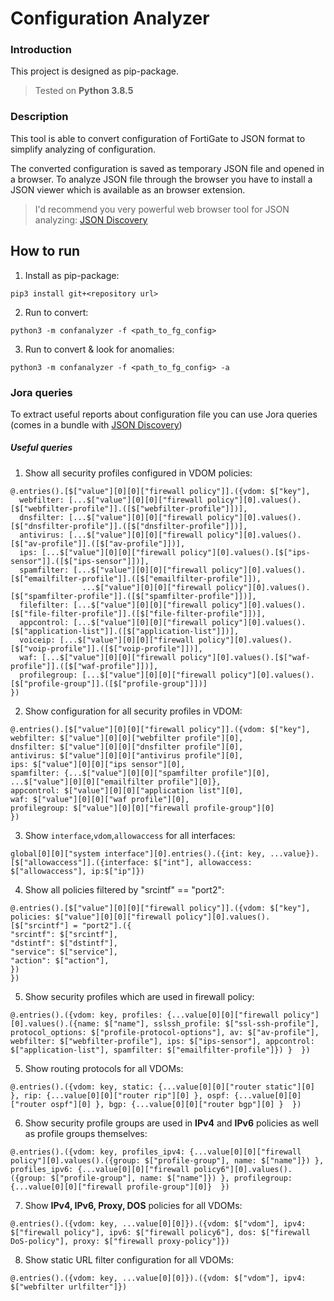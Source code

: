 # Configuration Analyzer


### Introduction 
This project is designed as pip-package.
> Tested on **Python 3.8.5**

### Description

This tool is able to convert configuration of FortiGate to JSON format to simplify analyzing of configuration. 

The converted configuration is saved as temporary JSON file and opened in a browser.
To analyze JSON file through the browser you have to install a JSON viewer which is available as an browser extension.

> I'd recommend you very powerful web browser tool for JSON analyzing: [JSON Discovery](https://github.com/discoveryjs/browser-extension-json-discovery)

## How to run
1. Install as pip-package:
```
pip3 install git+<repository url>
```

2. Run to convert:
```
python3 -m confanalyzer -f <path_to_fg_config>
```

3. Run to convert & look for anomalies:
```
python3 -m confanalyzer -f <path_to_fg_config> -a
```

### Jora queries

To extract useful reports about configuration file you can use Jora queries (comes in a bundle with [JSON Discovery](https://github.com/discoveryjs/browser-extension-json-discovery))


##### Useful queries

1. Show all security profiles configured in VDOM policies:
```
@.entries().[$["value"][0][0]["firewall policy"]].({vdom: $["key"], 
  webfilter: [...$["value"][0][0]["firewall policy"][0].values().[$["webfilter-profile"]].([$["webfilter-profile"]])],
  dnsfilter: [...$["value"][0][0]["firewall policy"][0].values().[$["dnsfilter-profile"]].([$["dnsfilter-profile"]])],
  antivirus: [...$["value"][0][0]["firewall policy"][0].values().[$["av-profile"]].([$["av-profile"]])],
  ips: [...$["value"][0][0]["firewall policy"][0].values().[$["ips-sensor"]].([$["ips-sensor"]])],
  spamfilter: [...$["value"][0][0]["firewall policy"][0].values().[$["emailfilter-profile"]].([$["emailfilter-profile"]]), 
  				...$["value"][0][0]["firewall policy"][0].values().[$["spamfilter-profile"]].([$["spamfilter-profile"]])],
  filefilter: [...$["value"][0][0]["firewall policy"][0].values().[$["file-filter-profile"]].([$["file-filter-profile"]])],
  appcontrol: [...$["value"][0][0]["firewall policy"][0].values().[$["application-list"]].([$["application-list"]])],
  voiceip: [...$["value"][0][0]["firewall policy"][0].values().[$["voip-profile"]].([$["voip-profile"]])],
  waf: [...$["value"][0][0]["firewall policy"][0].values().[$["waf-profile"]].([$["waf-profile"]])],
  profilegroup: [...$["value"][0][0]["firewall policy"][0].values().[$["profile-group"]].([$["profile-group"]])]
})
```


2. Show configuration for all security profiles in VDOM:
```
@.entries().[$["value"][0][0]["firewall policy"]].({vdom: $["key"], 
webfilter: $["value"][0][0]["webfilter profile"][0],
dnsfilter: $["value"][0][0]["dnsfilter profile"][0],
antivirus: $["value"][0][0]["antivirus profile"][0],
ips: $["value"][0][0]["ips sensor"][0],
spamfilter: {...$["value"][0][0]["spamfilter profile"][0], ...$["value"][0][0]["emailfilter profile"][0]},
appcontrol: $["value"][0][0]["application list"][0],
waf: $["value"][0][0]["waf profile"][0],
profilegroup: $["value"][0][0]["firewall profile-group"][0]
})
```

3. Show `interface`,`vdom`,`allowaccess` for all interfaces: 
```
global[0][0]["system interface"][0].entries().({int: key, ...value}).[$["allowaccess"]].({interface: $["int"], allowaccess: $["allowaccess"], ip:$["ip"]})
```

4. Show all policies filtered by "srcintf" == "port2":
```
@.entries().[$["value"][0][0]["firewall policy"]].({vdom: $["key"], 
policies: $["value"][0][0]["firewall policy"][0].values().[$["srcintf"] = "port2"].({
"srcintf": $["srcintf"], 
"dstintf": $["dstintf"], 
"service": $["service"], 
"action": $["action"], 
})
})
```

5. Show security profiles which are used in firewall policy:
```
@.entries().({vdom: key, profiles: {...value[0][0]["firewall policy"][0].values().({name: $["name"], sslssh_profile: $["ssl-ssh-profile"], protocol_options: $["profile-protocol-options"], av: $["av-profile"], webfilter: $["webfilter-profile"], ips: $["ips-sensor"], appcontrol: $["application-list"], spamfilter: $["emailfilter-profile"]}) }  })
```

5. Show routing protocols for all VDOMs:
```
@.entries().({vdom: key, static: {...value[0][0]["router static"][0] }, rip: {...value[0][0]["router rip"][0] }, ospf: {...value[0][0]["router ospf"][0] }, bgp: {...value[0][0]["router bgp"][0] }  })
```

6. Show security profile groups are used in **IPv4** and **IPv6** policies as well as profile groups themselves: 
```
@.entries().({vdom: key, profiles_ipv4: {...value[0][0]["firewall policy"][0].values().({group: $["profile-group"], name: $["name"]}) }, profiles_ipv6: {...value[0][0]["firewall policy6"][0].values().({group: $["profile-group"], name: $["name"]}) }, profilegroup: {...value[0][0]["firewall profile-group"][0]}  })
```

7. Show **IPv4, IPv6, Proxy, DOS** policies for all VDOMs:
``` 
@.entries().({vdom: key, ...value[0][0]}).({vdom: $["vdom"], ipv4: $["firewall policy"], ipv6: $["firewall policy6"], dos: $["firewall DoS-policy"], proxy: $["firewall proxy-policy"]})
```

8. Show static URL filter configuration for all VDOMs:
```
@.entries().({vdom: key, ...value[0][0]}).({vdom: $["vdom"], ipv4: $["webfilter urlfilter"]})
```